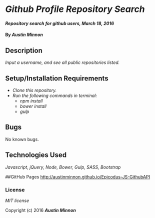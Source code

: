 # _Github Profile Repository Search_

#### _Repository search for github users, March 18, 2016_

#### By _**Austin Minnon**_

## Description

_Input a username, and see all public repositories listed._

## Setup/Installation Requirements

* _Clone this repository._
* _Run the following commands in terminal:_
  * _npm install_
  * _bower install_
  * _gulp_

## Bugs
 No known bugs.

## Technologies Used

_Javascript, jQuery, Node, Bower, Gulp, SASS, Bootstrap_

##GitHub Pages
http://austinminnon.github.io/Epicodus-JS-GithubAPI


### License

_MIT license_

Copyright (c) 2016 _**Austin Minnon**_
